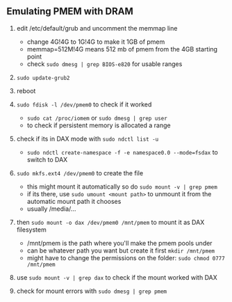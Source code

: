 ## Emulating PMEM with DRAM

1. edit /etc/default/grub and uncomment the memmap line
    - change 4G!4G to 1G!4G to make it 1GB of pmem
    - memmap=512M!4G means 512 mb of pmem from the 4GB starting point
    - check `sudo dmesg | grep BIOS-e820` for usable ranges

2. `sudo update-grub2`

3. reboot

4. `sudo fdisk -l /dev/pmem0` to check if it worked
    
    - `sudo cat /proc/iomem` or `sudo dmesg | grep user` 
    - to check if persistent memory is allocated a range

5. check if its in DAX mode with `sudo ndctl list -u`

    - `sudo ndctl create-namespace -f -e namespace0.0 --mode=fsdax` to switch to DAX

6. `sudo mkfs.ext4 /dev/pmem0` to create the file

    - this might mount it automatically so do `sudo mount -v | grep pmem`
    - if its there, use `sudo umount <mount path>` to unmount it from the automatic mount path it chooses
    - usually /media/...
    

7. then `sudo mount -o dax /dev/pmem0 /mnt/pmem` to mount it as DAX filesystem

    - /mnt/pmem is the path where you'll make the pmem pools under
    - can be whatever path you want but create it first `mkdir /mnt/pmem`
    - might have to change the permissions on the folder: `sudo chmod 0777 /mnt/pmem`

8. use `sudo mount -v | grep dax` to check if the mount worked with DAX

9. check for mount errors with `sudo dmesg | grep pmem` 
